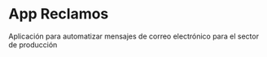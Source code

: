 ﻿# App Reclamos
Aplicación para automatizar mensajes de correo electrónico para el sector de producción
